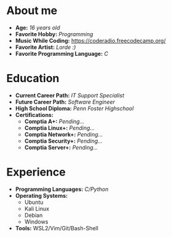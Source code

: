 # About me

- **Age:** *16 years old*
- **Favorite Hobby:** *Programming*
- **Music While Coding:** https://coderadio.freecodecamp.org/
- **Favorite Artist:** *Lorde :)*
- **Favorite Programming Language:** *C*

# Education

- **Current Career Path:** *IT Support Specialist*
- **Future Career Path:** *Software Engineer*
- **High School Diploma:** *Penn Foster Highschool*
- **Certifications:**
  - **Comptia A+:** *Pending...*
  - **Comptia Linux+:** *Pending...*
  - **Comptia Network+:** *Pending...*
  - **Comptia Security+:** *Pending...*
  - **Comptia Server+:** *Pending...*

# Experience

- **Programming Languages:** *C/Python*
- **Operating Systems:**
  - Ubuntu
  - Kali Linux
  - Debian
  - Windows
- **Tools:** WSL2/Vim/Git/Bash-Shell
